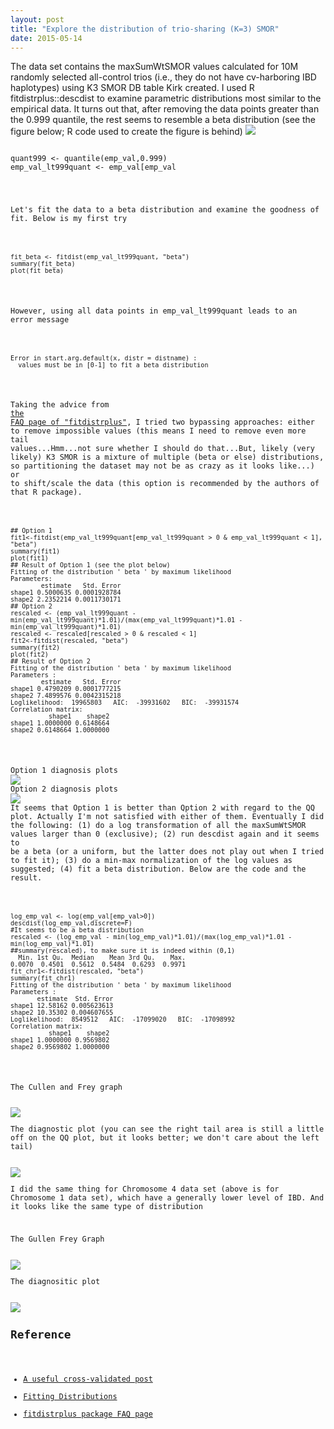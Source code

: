 ```yaml
---
layout: post
title: "Explore the distribution of trio-sharing (K=3) SMOR"
date: 2015-05-14
---
```


The data set contains the maxSumWtSMOR values calculated for 10M randomly selected all-control trios (i.e., they do not have cv-harboring IBD haplotypes) using K3 SMOR DB table Kirk created. I used R fitdistrplus::descdist to examine parametric distributions most similar to the empirical data. It turns out that, after removing the data points greater than the 0.999 quantile, the rest seems to resemble a beta distribution (see the figure below; R code used to create the figure is behind)
<img src="https://cloud.githubusercontent.com/assets/5496192/26036723/2677e3e2-38b1-11e7-8251-52ea2aea57b5.png" />
<pre><code>
quant999 <- quantile(emp_val,0.999)
emp_val_lt999quant <- emp_val[emp_val<quant999]
descdist(emp_val_lt999quant, discrete=F)
</code></pre>
Let's fit the data to a beta distribution and examine the goodness of fit. Below is my first try
<pre><code>
fit_beta <- fitdist(emp_val_lt999quant, "beta")
summary(fit_beta)
plot(fit_beta)
</code></pre>
However, using all data points in emp_val_lt999quant leads to an error message
<pre><code>
Error in start.arg.default(x, distr = distname) :
  values must be in [0-1] to fit a beta distribution
</code></pre>
Taking the advice from <a href="https://cran.r-project.org/web/packages/fitdistrplus/vignettes/FAQ.html">the FAQ page of "fitdistrplus"</a>, I tried two bypassing approaches: either to remove impossible values (this means I need to remove even more tail values...Hmm...not sure whether I should do that...But, likely (very likely) K3 SMOR is a mixture of multiple (beta or else) distributions, so partitioning the dataset may not be as crazy as it looks like...) or to shift/scale the data (this option is recommended by the authors of that R package).
<pre><code>
## Option 1
fit1<-fitdist(emp_val_lt999quant[emp_val_lt999quant > 0 & emp_val_lt999quant < 1], "beta")
summary(fit1)
plot(fit1)
## Result of Option 1 (see the plot below)
Fitting of the distribution ' beta ' by maximum likelihood
Parameters:
        estimate   Std. Error
shape1 0.5000635 0.0001928784
shape2 2.2352214 0.0011730171
## Option 2
rescaled <- (emp_val_lt999quant - min(emp_val_lt999quant)*1.01)/(max(emp_val_lt999quant)*1.01 - min(emp_val_lt999quant)*1.01)
rescaled <- rescaled[rescaled > 0 & rescaled < 1]
fit2<-fitdist(rescaled, "beta")
summary(fit2)
plot(fit2)
## Result of Option 2
Fitting of the distribution ' beta ' by maximum likelihood
Parameters :
        estimate   Std. Error
shape1 0.4790209 0.0001777215
shape2 7.4899576 0.0042315218
Loglikelihood:  19965803   AIC:  -39931602   BIC:  -39931574
Correlation matrix:
          shape1    shape2
shape1 1.0000000 0.6148664
shape2 0.6148664 1.0000000
</code></pre>
Option 1 diagnosis plots
<img src="https://cloud.githubusercontent.com/assets/5496192/26037637/271f1c98-38c5-11e7-9eab-3751343f24dc.png" />
Option 2 diagnosis plots
<img src="https://cloud.githubusercontent.com/assets/5496192/26038390/68f96af0-38d5-11e7-9835-ca2f41b34553.png" />
It seems that Option 1 is better than Qption 2 with regard to the QQ plot. Actually I'm not satisfied with either of them.
Eventually I did the following: (1) do a log transformation of all the maxSumWtSMOR values larger than 0 (exclusive); (2) run descdist again and it seems to be a beta (or a uniform, but the latter does not play out when I tried to fit it); (3) do a min-max normalization of the log values as suggested; (4) fit a beta distribution. Below are the code and the result.
<pre><code>
log_emp_val <- log(emp_val[emp_val>0])
descdist(log_emp_val,discrete=F)
#It seems to be a beta distribution
rescaled <- (log_emp_val - min(log_emp_val)*1.01)/(max(log_emp_val)*1.01 - min(log_emp_val)*1.01)
##summary(rescaled), to make sure it is indeed within (0,1)
  Min. 1st Qu.  Median    Mean 3rd Qu.    Max.
0.0070  0.4501  0.5612  0.5484  0.6293  0.9971
fit_chr1<-fitdist(rescaled, "beta")
summary(fit_chr1)
Fitting of the distribution ' beta ' by maximum likelihood
Parameters :
       estimate  Std. Error
shape1 12.58162 0.005623613
shape2 10.35302 0.004607655
Loglikelihood:  8549512   AIC:  -17099020   BIC:  -17098992
Correlation matrix:
          shape1    shape2
shape1 1.0000000 0.9569802
shape2 0.9569802 1.0000000
</code></pre>
<p>The Cullen and Frey graph</p>
<img src="https://cloud.githubusercontent.com/assets/5496192/26038615/4883e4e4-38da-11e7-9998-e7576cac3039.png" />
<p>The diagnostic plot (you can see the right tail area is still a little off on the QQ plot, but it looks better; we don't care about the left tail)</p>
<img src="https://cloud.githubusercontent.com/assets/5496192/26038930/46a68e54-38e1-11e7-9c85-7ff4fce0a5da.png" />
<p>I did the same thing for Chromosome 4 data set (above is for Chromosome 1 data set), which have a generally lower level of IBD. And it looks like the same type of distribution</p>
<p>The Gullen Frey Graph</p>
<img src="https://cloud.githubusercontent.com/assets/5496192/26038946/ad976f3e-38e1-11e7-994a-0be9446b552a.png" />
<p>The diagnositic plot</p>
<img src="https://cloud.githubusercontent.com/assets/5496192/26056995/97e035e0-3945-11e7-9d69-88d23931b703.png" />
<h2>Reference</h2>
<ul>
<li><a href="https://stats.stackexchange.com/questions/132652/how-to-determine-which-distribution-fits-my-data-best">A useful cross-validated post</a></li>
<li><a href="http://www.di.fc.ul.pt/~jpn/r/distributions/fitting.html">Fitting Distributions</a></li>
<li><a href="https://cran.r-project.org/web/packages/fitdistrplus/vignettes/FAQ.html">fitdistrplus package FAQ page</a></li>
</ul>
